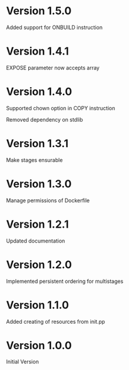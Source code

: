 # Version 1.5.0

Added support for ONBUILD instruction

# Version 1.4.1

EXPOSE parameter now accepts array

# Version 1.4.0

Supported chown option in COPY instruction

Removed dependency on stdlib

# Version 1.3.1

Make stages ensurable

# Version 1.3.0

Manage permissions of Dockerfile

# Version 1.2.1

Updated documentation

# Version 1.2.0

Implemented persistent ordering for multistages

# Version 1.1.0

Added creating of resources from init.pp

# Version 1.0.0

Initial Version
